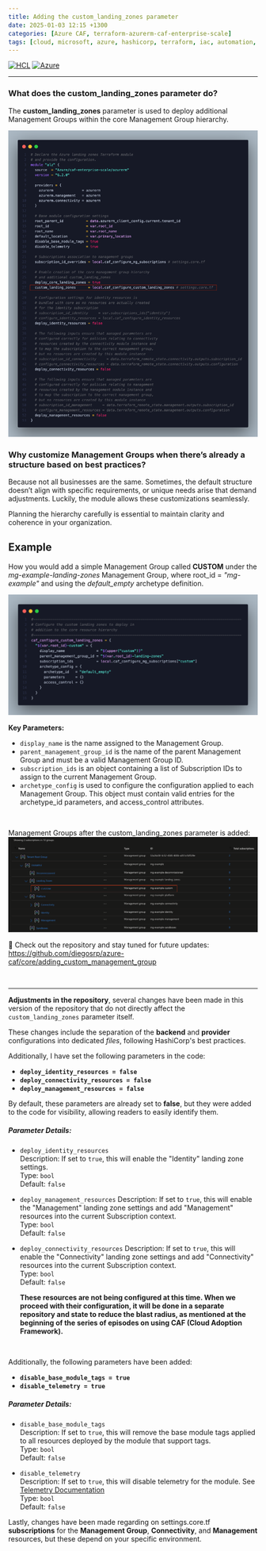```yaml
---
title: Adding the custom_landing_zones parameter
date: 2025-01-03 12:15 +1300
categories: [Azure CAF, terraform-azurerm-caf-enterprise-scale]
tags: [cloud, microsoft, azure, hashicorp, terraform, iac, automation, infrastructure, security, governance, core, caf, management, policy, enterprise-scale]
---
```


[![HCL](https://img.shields.io/badge/language-HCL-blueviolet)](https://www.terraform.io/)
[![Azure](https://img.shields.io/badge/provider-Azure-blue)](https://registry.terraform.io/providers/hashicorp/azurerm/latest)

---

### What does the **custom_landing_zones** parameter do?  
The **custom_landing_zones** parameter is used to deploy additional Management Groups within the core Management Group hierarchy.

![](/assets/img/posts/custom_landing_zones_main.png)

### Why customize Management Groups when there’s already a structure based on best practices?
 Because not all businesses are the same. Sometimes, the default structure doesn’t align with specific requirements, or unique needs arise that demand adjustments. Luckily, the module allows these customizations seamlessly.

Planning the hierarchy carefully is essential to maintain clarity and coherence in your organization.

## Example
How you would add a simple Management Group called **CUSTOM** under the *mg-example-landing-zones* Management Group, where root_id = *"mg-example"* and using the *default_empty* archetype definition.

![](/assets/img/posts/custom_landing_zones.png)

**Key Parameters:**<br>
- `display_name` is the name assigned to the Management Group. <br>
- `parent_management_group_id` is the name of the parent Management Group and must be a valid Management Group ID. <br>
- `subscription_ids` is an object containing a list of Subscription IDs to assign to the current Management Group. <br>
- `archetype_config` is used to configure the configuration applied to each Management Group. This object must contain valid entries for the archetype_id parameters, and access_control attributes. <br>

<br>

Management Groups after the custom_landing_zones parameter is added:
![](/assets/img/posts/custom_landing_zones_mg_structure.png)

🔗 Check out the repository and stay tuned for future updates: <a href="https://github.com/diegosrp/azure-caf/tree/v1.0.2/core" target="_blank">https://github.com/diegosrp/azure-caf/core/adding_custom_management_group</a>

<br>

---
**Adjustments in the repository**,
several changes have been made in this version of the repository that do not directly affect the `custom_landing_zones` parameter itself.

These changes include the separation of the **backend** and **provider** configurations into dedicated *files*, following HashiCorp's best practices.

Additionally, I have set the following parameters in the code:
- **`deploy_identity_resources = false`**
- **`deploy_connectivity_resources = false`**
- **`deploy_management_resources = false`**

By default, these parameters are already set to **false**, but they were added to the code for visibility, allowing readers to easily identify them. 

##### Parameter Details:
- `deploy_identity_resources`  
  Description: If set to `true`, this will enable the "Identity" landing zone settings.  
  Type: `bool`  
  Default: `false`

- `deploy_management_resources`
  Description: If set to `true`, this will enable the "Management" landing zone settings and add "Management" resources into the current Subscription context.  
  Type: `bool`  
  Default: `false`  

- `deploy_connectivity_resources` 
  Description: If set to `true`, this will enable the "Connectivity" landing zone settings and add "Connectivity" resources into the current Subscription context.  
  Type: `bool`  
  Default: `false`

  **These resources are not being configured at this time. When we proceed with their configuration, it will be done in a separate repository and state to reduce the blast radius, as mentioned at the beginning of the series of episodes on using CAF (Cloud Adoption Framework).**

<br>

Additionally, the following parameters have been added:
- **`disable_base_module_tags = true`**
- **`disable_telemetry = true`**

##### Parameter Details:
  - `disable_base_module_tags`  
    Description: If set to `true`, this will remove the base module tags applied to all resources deployed by the module that support tags.  
    Type: `bool`  
    Default: `false`


  - `disable_telemetry`  
    Description: If set to `true`, this will disable telemetry for the module. See <a href="https://aka.ms/alz-terraform-module-telemetry" target="_blank">Telemetry Documentation</a><br>
    Type: `bool`  
    Default: `false`

Lastly, changes have been made regarding on settings.core.tf **subscriptions** for the **Management Group**, **Connectivity**, and **Management** resources, but these depend on your specific environment.